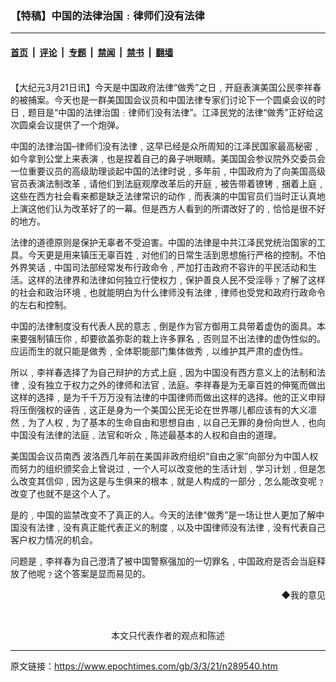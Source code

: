 ### 【特稿】中国的法律治国﹕律师们没有法律

---

#### [首页](../../../..?n289540) &nbsp;|&nbsp; [评论](../../../../../epoch-comment?n289540) &nbsp;|&nbsp; [专题](../../../../../epoch-special?n289540) &nbsp;|&nbsp; [禁闻](../../../../../epoch-news?n289540) &nbsp;|&nbsp; [禁书](../../../../../books?n289540) &nbsp;|&nbsp; [翻墙](https://github.com/gfw-breaker/nogfw/blob/master/README.md?n289540)


<div class="post_content" id="artbody" itemprop="articleBody">
 <!-- article content begin -->
 <p>
  <font color="#ffffff">
   (http://www.epochtimes.com)
  </font>
  <br/>
  【大纪元3月21日讯】今天是中国政府法律“做秀”之日﹐开庭表演美国公民李祥春的被捕案。今天也是一群美国国会议员和中国法律专家们讨论下一个圆桌会议的时日﹐题目是“中国的法律治国﹕律师们没有法律”。江泽民党的法律“做秀”正好给这次圆桌会议提供了一个炮弹。
 </p>
 <p>
  中国的法律治国–律师们没有法律﹐这早已经是众所周知的江泽民国家最高秘密﹐如今拿到公堂上来表演﹐也是捏着自己的鼻子哄眼睛。美国国会参议院外交委员会一位重要议员的高级助理谈起中国的法律时说﹐多年前﹐中国政府为了向美国高级官员表演法制改革﹐请他们到法庭观摩改革后的开庭﹐被告带着镣铐﹐捆着上庭﹐这些在西方社会看来都是缺乏法律常识的动作﹐而表演的中国官员们当时正认真地上演这他们认为改革好了的一幕。但是西方人看到的所谓改好了的﹐恰恰是很不好的地方。
 </p>
 <p>
  法律的道德原则是保护无辜者不受迫害。中国的法律是中共江泽民党统治国家的工具。今天更是用来镇压无辜百姓﹐对他们的日常生活到思想施行严格的控制。不怕外界笑话﹐中国司法部经常发布行政命令﹐严加打击政府不容许的平民活动和生活。这样的法律界和法律如何独立行使权力﹐保护善良人民不受淫辱﹖了解了这样的社会和政治环境﹐也就能明白为什么律师没有法律﹐律师也受党和政府行政命令的左右和控制。
 </p>
 <p>
  中国的法律制度没有代表人民的意志﹐倒是作为官方御用工具带着虚伪的面具。本来要强制镇压你﹐却要欲盖弥彰的栽上许多罪名﹐否则显不出法律的虚伪性似的。应运而生的就只能是做秀﹐全体职能部门集体做秀﹐以维护其严肃的虚伪性。
 </p>
 <p>
  所以﹐李祥春选择了为自己辩护的方式上庭﹐因为中国没有西方意义上的法制和法律﹐没有独立于权力之外的律师和法官﹑法庭。李祥春是为无辜百姓的伸冤而做出这样的选择﹐是为千千万万没有法律的中国律师而做出这样的选择。他的正义申辩将压倒强权的诬告﹐这正是身为一个美国公民无论在世界哪儿都应该有的大义凛然﹐为了人权﹐为了基本的生命自由和思想自由﹐以自己无罪的身份向世人﹐也向中国没有法律的法庭﹑法官和听众﹐陈述最基本的人权和自由的道理。
 </p>
 <p>
  美国国会议员南西 波洛西几年前在美国非政府组织“自由之家”向部分为中国人权而努力的组织颁奖会上曾说过﹐一个人可以改变他的生活计划﹐学习计划﹐但是怎么改变其信仰﹐因为这是与生俱来的根本﹐就是人构成的一部分﹐怎么能改变呢﹖改变了也就不是这个人了。
 </p>
 <p>
  是的﹐中国的监禁改变不了真正的人。今天的法律“做秀”是一场让世人更加了解中国没有法律﹐没有真正能代表正义的制度﹐以及中国律师没有法律﹐没有代表自己客户权力情况的机会。
 </p>
 <p>
  问题是﹐李祥春为自己澄清了被中国警察强加的一切罪名﹐中国政府是否会当庭释放了他呢﹖这个答案是显而易见的。
 </p>
 <p>
  <div align="right">
   <ok href="sendmail.asp?p=pinglunfankui&amp;subject=评论文章读者反馈&amp;body=您好﹐我读了贵网站的文章《【纪元社论】中国的法律治国﹕律师们没有法律》后﹐">
    ◆我的意见
   </ok>
  </div>
  <p>
   <font color="#ffffff">
    (http://www.dajiyuan.com)
   </font>
   <br/>
   <center>
    <font class="GY16">
     本文只代表作者的观点和陈述
    </font>
   </center>
  </p>
  <!-- article content end -->
  <div id="below_article_ad">
  </div>
 </p>
</div>


---

原文链接：https://www.epochtimes.com/gb/3/3/21/n289540.htm